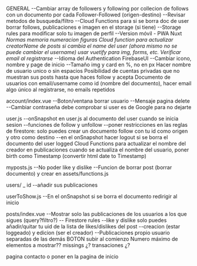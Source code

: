 
GENERAL
  --Cambiar array de followers y following por collecion de follows con un documento por cada Follower-Followed (origen-destino)
  --Revisar metodos de busqueda/filtro
  --Cloud Functions para si se borra doc de user borrar follows, publicaciones e imagen en el storage (si tiene)
  --Storage rules para modificar solo tu imagen de perfil
  --Version móvil - PWA Nuxt
  *Normas memoria*
  *numeracion figuras*
  *Cloud function para actualizar creatorName de posts si cambia el name del user (ahora mismo no se puede cambiar el username)*
  *usar vuetify para img, forms, etc.*
  *Verificar email al registrarse*
  --Idioma del Authentication FirebaseUI
  --Cambiar icono, nombre y page de inicio
  --Tamaño img y card en %, no en px
  Hacer nombre de usuario unico o sin espacios
  Posibilidad de cuentas privadas que no muestran sus posts hasta que haces follow y acepta
  Documento de usuarios con email/username como id (nombre del documento), hacer email algo único al registrarse, no emails repetidos


account/index.vue
  --Boton/ventana borrar usuario
  --Mensaje pagina delete
  --Cambiar contraseña debe comprobar si user es de Google para no dejarte

user.js
  --onSnapshot en user.js al documento del user cuando se inicia sesion
  --funciones de follow y unfollow
      --poner restricciones en las reglas de firestore: solo puedes crear un documento follow con tu id como origen y otro como destino
  --en el onSnapshot hacer logout si se borra el documento del user logged
  Cloud Functions para actualizar el nombre del creador en publicaciones cuando se actualiza el nombre del usuario,
  poner birth como Timestamp (convertir html date to Timestamp)

myposts.js
  --No poder like y dislike
  --Funcion de borrar post (borrar documento) y crear en assets/functions.js


users/ _ id
  --añadir sus publicaciones

userToShow.js
  --En el onSnapshot si se borra el documento redirigir al inicio


posts/index.vue
  --Mostrar solo las publicaciones de los usuarios a los que sigues (query?filtro?)
  -- Firestore rules
    --like y dislike solo puedes añadir/quitar tu uid de la lista de likes/dislikes del post
    --creacion (estar loggeado) y edicion (ser el creador)
  --Publicaciones propio usuario separadas de las demás
  BOTON subir al comienzo
  Numero máximo de elementos a mostrar??
  missings ¿?
  transaciones ¿?


pagina contacto o poner en la pagina de inicio
